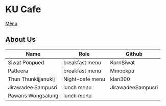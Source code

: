 # KU Cafe

[Menu](menu.md)

## About Us

| Name          | Role           | Github    |
| ------------- | -------------- | --------- |
| Siwat Ponpued | breakfast menu | KornSiwat |
| Patteera      | breakfast menu | Mmookptr  |
| Thun Thunkijjanukij | Night-cafe menu | klan300 |
| Jirawadee Sampusri | lunch menu   |  JirawadeeSampusri |
| Pawaris Wongsalung | lunch menu   |  |